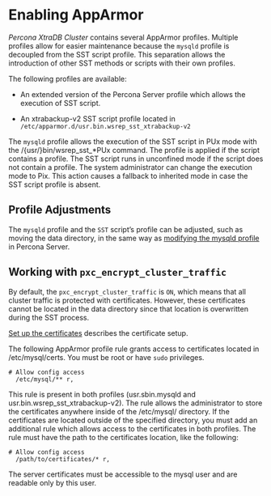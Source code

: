# Enabling AppArmor

*Percona XtraDB Cluster* contains several AppArmor profiles. Multiple profiles allow for easier maintenance because the `mysqld` profile is decoupled from the SST script profile. This separation allows the introduction of other SST methods or scripts with their own profiles.

The following profiles are available:

* An extended version of the Percona Server profile which allows the execution of SST script.

* An xtrabackup-v2 SST script profile located in ``/etc/apparmor.d/usr.bin.wsrep_sst_xtrabackup-v2``

The `mysqld` profile allows the execution of the SST script in PUx mode with the /{usr/}bin/wsrep_sst_\*PUx command. The profile is applied if the script contains a profile. The SST script runs in unconfined mode if the script does not contain a profile. The system administrator can change the execution mode to Pix. This action causes a fallback to inherited mode in case the SST script profile is absent.

## Profile Adjustments

The `mysqld` profile and the `SST` script’s profile can be adjusted, such as moving the data directory, in the same way as [modifying the mysqld profile](https://www.percona.com/doc/percona-server/LATEST/security/apparmor.html#modify-mysqld)  in Percona Server.

## Working with `pxc_encrypt_cluster_traffic`

By default, the `pxc_encrypt_cluster_traffic` is `ON`, which means that all cluster traffic is protected with certificates. However, these certificates cannot be located in the data directory since that location is overwritten during the SST process.

[Set up the certificates](https://www.percona.com/doc/percona-xtradb-cluster/LATEST/security/encrypt-traffic.html#encrypt-replication) describes the certificate setup.

The following AppArmor profile rule grants access to certificates located in /etc/mysql/certs. You must be root or have `sudo` privileges.

```text
# Allow config access
  /etc/mysql/** r,
```

This rule is present in both profiles (usr.sbin.mysqld and usr.bin.wsrep_sst_xtrabackup-v2). The rule allows the administrator to store the certificates anywhere inside of the /etc/mysql/ directory. If the certificates are located outside of the specified directory, you must add an additional rule which allows access to the certificates in both profiles. The rule must have the path to the certificates location, like the following:

```text
# Allow config access
  /path/to/certificates/* r,
```

The server certificates must be accessible to the mysql user and are readable only by this user.
